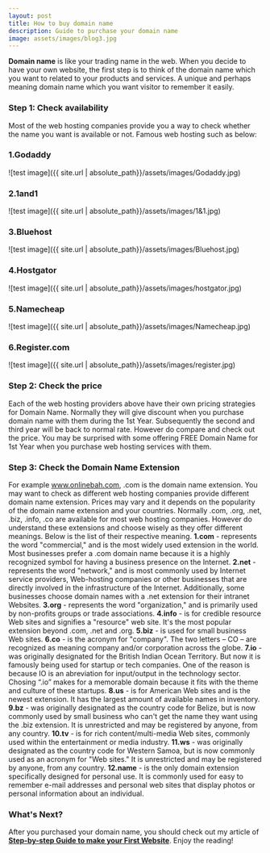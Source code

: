 ```yaml
---
layout: post
title: How to buy domain name
description: Guide to purchase your domain name
image: assets/images/blog3.jpg
---
```


<strong>Domain name</strong> is like your trading name in the web. When you decide to have your own website, the first step is to think of the domain name which you want to related to your products and services. A unique and perhaps meaning domain name which you want visitor to remember it easily. 

<h3><strong>Step 1: Check availability</strong></h3>

Most of the web hosting companies provide you a way to check whether the name you want is available or not. Famous web hosting such as below:

<h3><strong>1.Godaddy</strong></h3>
![test image]({{ site.url | absolute_path}}/assets/images/Godaddy.jpg)

<h3><strong>2.1and1</strong></h3>
![test image]({{ site.url | absolute_path}}/assets/images/1&1.jpg)

<h3><strong>3.Bluehost</strong></h3>
![test image]({{ site.url | absolute_path}}/assets/images/Bluehost.jpg)

<h3><strong>4.Hostgator</strong></h3>
![test image]({{ site.url | absolute_path}}/assets/images/hostgator.jpg)

<h3><strong>5.Namecheap</strong></h3>
![test image]({{ site.url | absolute_path}}/assets/images/Namecheap.jpg)

<h3><strong>6.Register.com</strong></h3>
![test image]({{ site.url | absolute_path}}/assets/images/register.jpg)

<h3><strong>Step 2: Check the price</strong></h3>

Each of the web hosting providers above have their own pricing strategies for Domain Name. Normally they will give discount when you purchase domain name with them during the 1st Year. Subsequently the second and third year will be back to normal rate. However do compare and check out the price. You may be surprised with some offering FREE Domain Name for 1st Year when you purchase web hosting services with them. 

<h3><strong>Step 3: Check the Domain Name Extension</strong></h3>

For example www.onlinebah.com, .com is the domain name extension. You may want to check as different web hosting companies provide different domain name extension. Prices may vary and it depends on the popularity of the domain name extension and your countries. Normally .com, .org, .net, .biz, .info, .co are available for most web hosting companies. However do understand these extensions and choose wisely as they offer different meanings. Below is the list of their respective meaning. 
<strong>1.com</strong> - represents the word "commercial," and is the most widely used extension in the world. Most businesses prefer a .com domain name because it is a highly recognized symbol for having a business presence on the Internet. 
<strong>2.net</strong> - represents the word "network," and is most commonly used by Internet service providers, Web-hosting companies or other businesses that are directly involved in the infrastructure of the Internet. Additionally, some businesses choose domain names with a .net extension for their intranet Websites. 
<strong>3.org</strong> - represents the word "organization," and is primarily used by non-profits groups or trade associations. 
<strong>4.info</strong> - is for credible resource Web sites and signifies a "resource" web site. It's the most popular extension beyond .com, .net and .org. 
<strong>5.biz</strong> - is used for small business Web sites. 
<strong>6.co</strong> - is the acronym for "company". The two letters – CO – are recognized as meaning company and/or corporation across the globe. 
<strong>7.io</strong> - was originally designated for the British Indian Ocean Territory. But now it is famously being used for startup or tech companies. One of the reason is because IO is an abreviation for input/output in the technology sector. Chosing “.io” makes for a memorable domain because it fits with the theme and culture of these startups. 
<strong>8.us</strong> - is for American Web sites and is the newest extension. It has the largest amount of available names in inventory. 
<strong>9.bz</strong> - was originally designated as the country code for Belize, but is now commonly used by small business who can't get the name they want using the .biz extension. It is unrestricted and may be registered by anyone, from any country. 
<strong>10.tv</strong> - is for rich content/multi-media Web sites, commonly used within the entertainment or media industry. 
<strong>11.ws</strong> - was originally designated as the country code for Western Samoa, but is now commonly used as an acronym for "Web sites." It is unrestricted and may be registered by anyone, from any country. 
<strong>12.name</strong> - is the only domain extension specifically designed for personal use. It is commonly used for easy to remember e-mail addresses and personal web sites that display photos or personal information about an individual. 

<h3><strong>What's Next?</strong></h3>

After you purchased your domain name, you should check out my article of <strong><a href="{{ site.url }}/2017/05/22/Guide_To_Your_First_Website.html">Step-by-step Guide to make your First Website</a></strong>. Enjoy the reading!